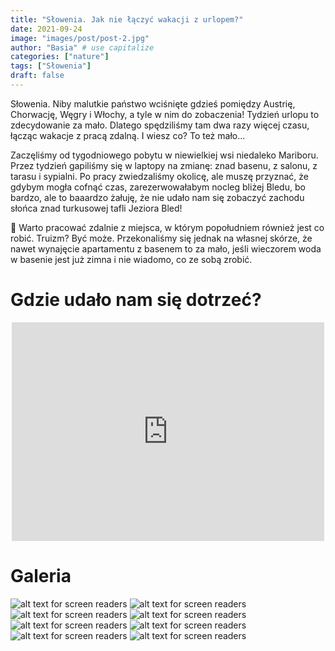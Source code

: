 ```yaml
---
title: "Słowenia. Jak nie łączyć wakacji z urlopem?"
date: 2021-09-24
image: "images/post/post-2.jpg"
author: "Basia" # use capitalize
categories: ["nature"]
tags: ["Słowenia"]
draft: false
---
```


Słowenia. Niby malutkie państwo wciśnięte gdzieś pomiędzy Austrię, Chorwację, Węgry i Włochy, a tyle w nim do zobaczenia! Tydzień urlopu to zdecydowanie za mało. Dlatego spędziliśmy tam dwa razy więcej czasu, łącząc wakacje z pracą zdalną. I wiesz co? To też mało...

Zaczęliśmy od tygodniowego pobytu w niewielkiej wsi niedaleko Mariboru. Przez tydzień gapiliśmy się w laptopy na zmianę: znad basenu, z salonu, z tarasu i sypialni. Po pracy zwiedzaliśmy okolicę, ale muszę przyznać, że gdybym mogła cofnąć czas, zarezerwowałabym nocleg bliżej Bledu, bo bardzo, ale to baaardzo żałuję, że nie udało nam się zobaczyć zachodu słońca znad turkusowej tafli Jeziora Bled!

🧠 Warto pracować zdalnie z miejsca, w którym popołudniem również jest co robić. Truizm? Być może. Przekonaliśmy się jednak na własnej skórze, że nawet wynajęcie apartamentu z basenem to za mało, jeśli wieczorem woda w basenie jest już zimna i nie wiadomo, co ze sobą zrobić.

# Gdzie udało nam się dotrzeć?

<div align="center"><iframe style="border:none, display:block" src="https://pl.frame.mapy.cz/s/fujesenelo" width="500" height="350" frameborder="0"></iframe></div>

# Galeria

![alt text for screen readers](/images/slowenia/2021_09_18__14_26_20.jpg )
![alt text for screen readers](/images/slowenia/2021_09_18__15_21_52.jpg )
![alt text for screen readers](/images/slowenia/2021_09_22__11_09_17.jpg )
![alt text for screen readers](/images/slowenia/2021_09_22__13_06_19.jpg )
![alt text for screen readers](/images/slowenia/2021_09_23__13_22_11.jpg )
![alt text for screen readers](/images/slowenia/2021_09_23__16_46_42-1.jpg )
![alt text for screen readers](/images/slowenia/2021_09_19__12_45_34.jpg )
![alt text for screen readers](/images/slowenia/2021_09_20__15_54_48.jpg )